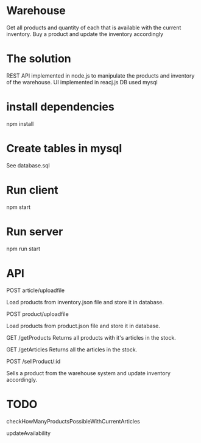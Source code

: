 # Warehouse
Get all products and quantity of each that is available with the current inventory.
Buy a product and update the inventory accordingly

# The solution
REST API implemented in node.js to manipulate the products and inventory of the warehouse.
UI implemented in reacj.js
DB used mysql

# install dependencies
npm install

# Create tables in mysql
See database.sql

# Run client
npm start

# Run server
npm run start

# API

POST article/uploadfile

Load products from inventory.json file and store it in database.

POST product/uploadfile

Load products from product.json file and store it in database.

GET /getProducts
Returns all products with it's articles in the stock.

GET /getArticles
Returns all the articles in the stock.

POST /sellProduct/:id

Sells a product from the warehouse system and update inventory accordingly.

# TODO
checkHowManyProductsPossibleWithCurrentArticles

updateAvailability
